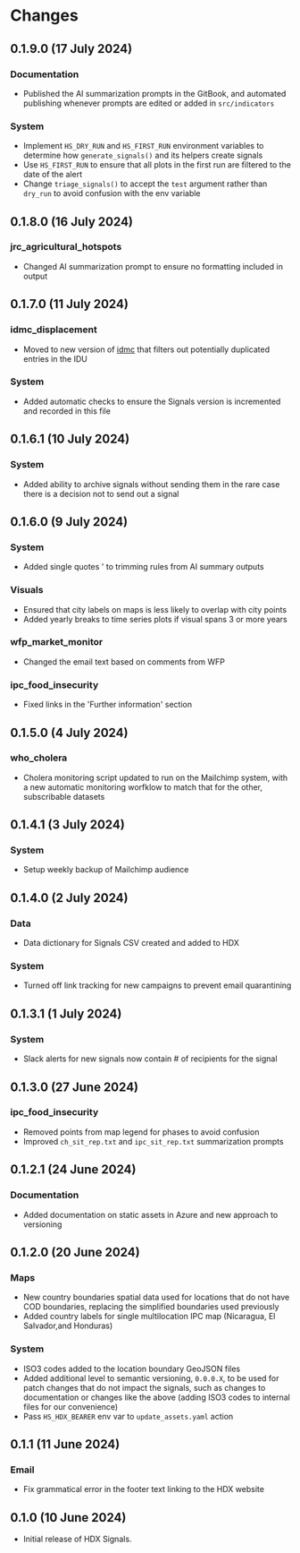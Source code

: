 # Changes

## 0.1.9.0 (17 July 2024)

### Documentation

- Published the AI summarization prompts in the GitBook, and automated publishing
whenever prompts are edited or added in `src/indicators`

### System

- Implement `HS_DRY_RUN` and `HS_FIRST_RUN` environment variables to determine
how `generate_signals()` and its helpers create signals
- Use `HS_FIRST_RUN` to ensure that all plots in the first run are filtered to
the date of the alert
- Change `triage_signals()` to accept the `test` argument rather than `dry_run`
to avoid confusion with the env variable

## 0.1.8.0 (16 July 2024)

### jrc_agricultural_hotspots

- Changed AI summarization prompt to ensure no formatting included in output

## 0.1.7.0 (11 July 2024)

### idmc_displacement

- Moved to new version of [idmc](https://github.com/OCHA-DAP/idmc) that filters
out potentially duplicated entries in the IDU

### System

- Added automatic checks to ensure the Signals version is incremented and recorded
in this file

## 0.1.6.1 (10 July 2024)

### System

- Added ability to archive signals without sending them in the rare case there is
a decision not to send out a signal

## 0.1.6.0 (9 July 2024)

### System

- Added single quotes ' to trimming rules from AI summary outputs

### Visuals

- Ensured that city labels on maps is less likely to overlap with city points
- Added yearly breaks to time series plots if visual spans 3 or more years

### wfp_market_monitor

- Changed the email text based on comments from WFP

### ipc_food_insecurity

- Fixed links in the 'Further information' section

## 0.1.5.0 (4 July 2024)

### who_cholera
- Cholera monitoring script updated to run on the Mailchimp system, with a new
automatic monitoring worfklow to match that for the other, subscribable datasets

## 0.1.4.1 (3 July 2024)

### System

- Setup weekly backup of Mailchimp audience

## 0.1.4.0 (2 July 2024)

### Data
- Data dictionary for Signals CSV created and added to HDX

### System

- Turned off link tracking for new campaigns to prevent email quarantining

## 0.1.3.1 (1 July 2024)

### System

- Slack alerts for new signals now contain # of recipients for the signal

## 0.1.3.0 (27 June 2024)

### ipc_food_insecurity

- Removed points from map legend for phases to avoid confusion
- Improved `ch_sit_rep.txt` and `ipc_sit_rep.txt` summarization prompts

## 0.1.2.1 (24 June 2024)

### Documentation
- Added documentation on static assets in Azure and new approach to versioning

## 0.1.2.0 (20 June 2024)

### Maps
- New country boundaries spatial data used for locations that do not
have COD boundaries, replacing the simplified boundaries used previously
- Added country labels for single multilocation IPC map (Nicaragua, El Salvador,and Honduras)

### System
- ISO3 codes added to the location boundary GeoJSON files
- Added additional level to semantic versioning, `0.0.0.X`, to be used
for patch changes that do not impact the signals, such as changes to documentation
or changes like the above (adding ISO3 codes to internal files for our convenience)
- Pass `HS_HDX_BEARER` env var to `update_assets.yaml` action

## 0.1.1 (11 June 2024)

### Email
- Fix grammatical error in the footer text linking to the HDX website

## 0.1.0 (10 June 2024)

- Initial release of HDX Signals.
